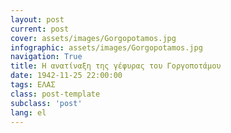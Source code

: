 ```yaml
---
layout: post
current: post
cover: assets/images/Gorgopotamos.jpg
infographic: assets/images/Gorgopotamos.jpg
navigation: True
title: Η ανατίναξη της γέφυρας του Γοργοποτάμου
date: 1942-11-25 22:00:00
tags: ΕΛΑΣ
class: post-template
subclass: 'post'
lang: el
---
```


